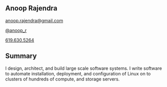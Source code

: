 ## Anoop Rajendra

[anoop.rajendra@gmail.com](mailto:anoop.rajendra@gmail.com)

[\@anoop_r](https://twitter.com/anoop_r/)

[619.630.5264](tel:6196305264)

## Summary

I design, architect, and build large scale software systems. I write
software to automate installation, deployment, and configuration of
Linux on to clusters of hundreds of compute, and storage servers.


